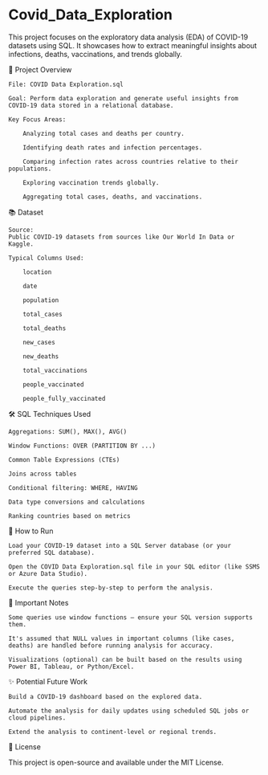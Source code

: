 # Covid_Data_Exploration
This project focuses on the exploratory data analysis (EDA) of COVID-19 datasets using SQL. It showcases how to extract meaningful insights about infections, deaths, vaccinations, and trends globally.

📄 Project Overview

    File: COVID Data Exploration.sql

    Goal: Perform data exploration and generate useful insights from COVID-19 data stored in a relational database.

    Key Focus Areas:

        Analyzing total cases and deaths per country.

        Identifying death rates and infection percentages.

        Comparing infection rates across countries relative to their populations.

        Exploring vaccination trends globally.

        Aggregating total cases, deaths, and vaccinations.

📚 Dataset

    Source:
    Public COVID-19 datasets from sources like Our World In Data or Kaggle.

    Typical Columns Used:

        location

        date

        population

        total_cases

        total_deaths

        new_cases

        new_deaths

        total_vaccinations

        people_vaccinated

        people_fully_vaccinated

🛠 SQL Techniques Used

    Aggregations: SUM(), MAX(), AVG()

    Window Functions: OVER (PARTITION BY ...)

    Common Table Expressions (CTEs)

    Joins across tables

    Conditional filtering: WHERE, HAVING

    Data type conversions and calculations

    Ranking countries based on metrics

🚀 How to Run

    Load your COVID-19 dataset into a SQL Server database (or your preferred SQL database).

    Open the COVID Data Exploration.sql file in your SQL editor (like SSMS or Azure Data Studio).

    Execute the queries step-by-step to perform the analysis.

📢 Important Notes

    Some queries use window functions — ensure your SQL version supports them.

    It's assumed that NULL values in important columns (like cases, deaths) are handled before running analysis for accuracy.

    Visualizations (optional) can be built based on the results using Power BI, Tableau, or Python/Excel.

✨ Potential Future Work

    Build a COVID-19 dashboard based on the explored data.

    Automate the analysis for daily updates using scheduled SQL jobs or cloud pipelines.

    Extend the analysis to continent-level or regional trends.

📜 License

This project is open-source and available under the MIT License.
